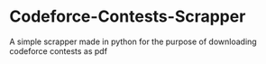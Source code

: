 # Codeforce-Contests-Scrapper
A simple scrapper made in python for the purpose of downloading codeforce contests as pdf
